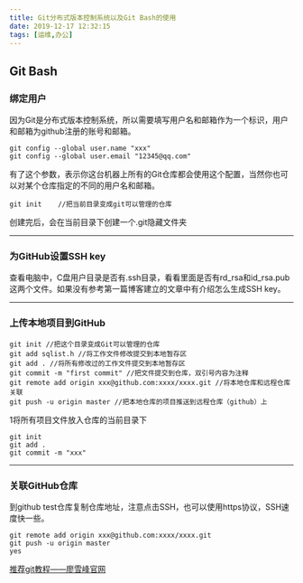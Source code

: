 ```yaml
---
title: Git分布式版本控制系统以及Git Bash的使用
date: 2019-12-17 12:32:15
tags: [运维,办公]
---
```

## Git Bash
### 绑定用户
因为Git是分布式版本控制系统，所以需要填写用户名和邮箱作为一个标识，用户和邮箱为github注册的账号和邮箱。

```
git config --global user.name "xxx"
git config --global user.email "12345@qq.com"
```

有了这个参数，表示你这台机器上所有的Git仓库都会使用这个配置，当然你也可以对某个仓库指定的不同的用户名和邮箱。
```
git init	//把当前目录变成git可以管理的仓库
```
<!--more-->
 创建完后，会在当前目录下创建一个.git隐藏文件夹 

---

### 为GitHub设置SSH key
查看电脑中，C盘用户目录是否有.ssh目录，看看里面是否有rd_rsa和id_rsa.pub这两个文件。如果没有参考第一篇博客建立的文章中有介绍怎么生成SSH key。

---

### 上传本地项目到GitHub
```
git init //把这个目录变成Git可以管理的仓库
git add sqlist.h //将工作文件修改提交到本地暂存区
git add . //将所有修改过的工作文件提交到本地暂存区
git commit -m "first commit" //把文件提交到仓库，双引号内容为注释
git remote add origin xxx@github.com:xxxx/xxxx.git //将本地仓库和远程仓库关联
git push -u origin master //把本地仓库的项目推送到远程仓库（github）上
```

1将所有项目文件放入仓库的当前目录下

```
git init
git add .
git commit -m "xxx"
```

---

### 关联GitHub仓库
到github test仓库复制仓库地址，注意点击SSH，也可以使用https协议，SSH速度快一些。
```
git remote add origin xxx@github.com:xxxx/xxxx.git
git push -u origin master
yes
```
[推荐git教程——廖雪峰官网](https://www.liaoxuefeng.com/wiki/896043488029600)